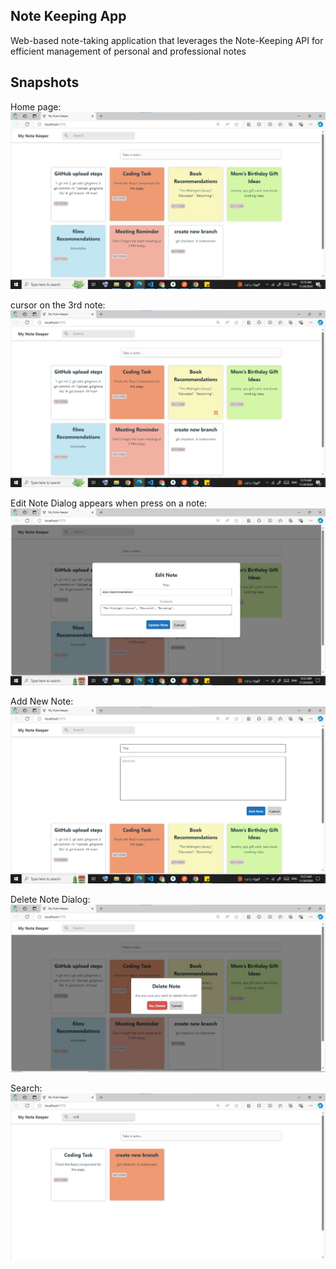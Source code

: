 ## Note Keeping App

Web-based note-taking application that leverages the Note-Keeping API for efficient management of personal and professional notes

## Snapshots

Home page:
<img src="./src/assets/1.jpg" alt="home page"/>

cursor on the 3rd note:
<img src="./src/assets/2.jpg" alt="cursor on the 3rd note"/>

Edit Note Dialog appears when press on a note:
<img src="./src/assets/3.jpg" alt="Edit Note Dialog appears when press on a note"/>

Add New Note:
<img src="./src/assets/4.jpg" alt="Add New Note"/>

Delete Note Dialog:
<img src="./src/assets/5.jpg" alt="Delete Note Dialog"/>

Search:
<img src="./src/assets/6.jpg" alt="Search"/>